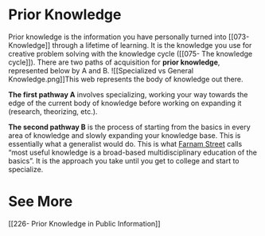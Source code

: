 # Prior Knowledge
Prior knowledge is the information you have personally turned into [[073- Knowledge]] through a lifetime of learning. It is the knowledge you use for creative problem solving with the knowledge cycle ([[075- The knowledge cycle]]). There are two paths of acquisition for **prior knowledge**, represented below by A and B.
![[Specialized vs General Knowledge.png]]This web represents the body of knowledge out there.

**The first pathway A** involves specializing, working your way towards the edge of the current body of knowledge before working on expanding it (research, theorizing, etc.).

**The second pathway B** is the process of starting from the basics in every area of knowledge and slowly expanding your knowledge base. This is essentially what a generalist would do. This is what [Farnam Street](https://fs.blog/2013/08/choose-your-next-book/) calls “most useful knowledge is a broad-based multidisciplinary education of the basics”. It is the approach you take until you get to college and start to specialize.

# See More
[[226- Prior Knowledge in Public Information]]
